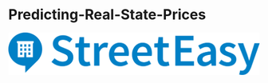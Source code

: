 # Predicting-Real-State-Prices

<p align = "center">
<img src="QKoHPKM.png" alt="Logo" align = "center">
</p>
